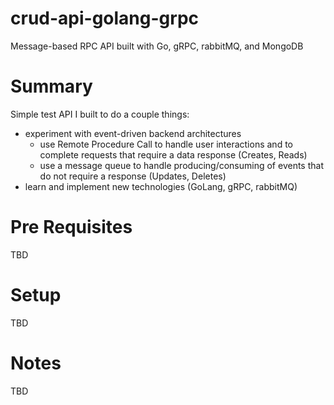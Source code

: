 # crud-api-golang-grpc
Message-based RPC API built with Go, gRPC, rabbitMQ, and MongoDB

# Summary
Simple test API I built to do a couple things:
  - experiment with event-driven backend architectures
    - use Remote Procedure Call to handle user interactions and to complete requests that require a data response (Creates, Reads)
    - use a message queue to handle producing/consuming of events that do not require a response (Updates, Deletes)
  - learn and implement new technologies (GoLang, gRPC, rabbitMQ)

# Pre Requisites
 TBD
 
# Setup
 TBD
 
# Notes
 TBD
